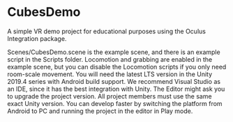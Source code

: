 # CubesDemo
A simple VR demo project for educational purposes using the Oculus Integration package.

Scenes/CubesDemo.scene is the example scene, and there is an example script in the Scripts folder.
Locomotion and grabbing are enabled in the example scene, but you can disable the Locomotion scripts if you only need room-scale movement.
You will need the latest LTS version in the Unity 2019.4 series with Android build support. We recommend Visual Studio as an IDE, since it has the best integration with Unity.
The Editor might ask you to upgrade the project version. All project members must use the same exact Unity version.
You can develop faster by switching the platform from Android to PC and running the project in the editor in Play mode.